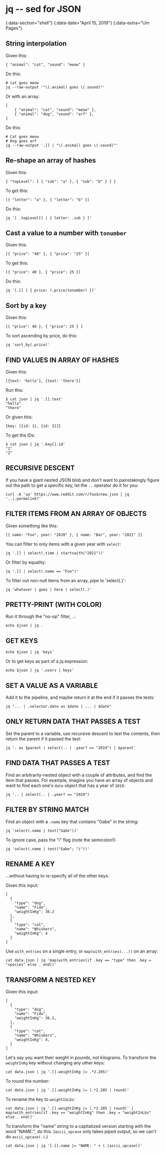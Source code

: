 # jq -- sed for JSON
{:data-section="shell"}
{:data-date="April 15, 2019"}
{:data-extra="Um Pages"}

## String interpolation

Given this:

    { "animal": "cat", "sound": "meow" }

Do this:

    # cat goes meow
    jq --raw-output '"\(.animal) goes \(.sound)"'

Or with an array:

    [
        { "animal": "cat", "sound": "meow" },
        { "animal": "dog", "sound": "arf" },
    ]

Do this:

    # Cat goes meow
    # Dog goes arf
    jq --raw-output '.[] | "\(.animal) goes \(.sound)"'

## Re-shape an array of hashes

Given this:

    { "topLevel": [ { "sub": "a" }, { "sub": "b" } ] }

To get this:

    [{ "letter": "a" }, { "letter": "b" }]

Do this:

    jq '[ .topLevel[] | { letter: .sub } ]'

## Cast a value to a number with `tonumber`

Given this:

    [{ "price": "40" }, { "price": "25" }]

To get this:

    [{ "price": 40 }, { "price": 25 }]

Do this:

    jq '[.[] | { price: (.price|tonumber) }]'

## Sort by a key

Given this:

    [{ "price": 40 }, { "price": 25 } ]

To sort ascending by price, do this:

    jq 'sort_by(.price)'

## FIND VALUES IN ARRAY OF HASHES

Given this:

    [{text: 'hello'}, {text: 'there'}]

Run this:

    $ cat json | jq '.[].text'
    "hello"
    "there"

Or given this:

    {key: [{id: 1}, {id: 2}]}

To get the IDs:

    $ cat json | jq '.key[].id'
    "1"
    "2"

## RECURSIVE DESCENT

If you have a giant nested JSON blob and don't want to painstakingly figure out
the path to get a specific key, let the `..` operator do it for you:

    curl -A 'ua' https://www.reddit.com/r/food/new.json | jq '..|.permalink?'

## FILTER ITEMS FROM AN ARRAY OF OBJECTS

Given something like this:

    [{ name: "Foo", year: "2020" }, { name: "Bar", year: "2021" }]

You can filter to only items with a given year with `select`:

    jq '.[] | select(.time | startswith("2021"))'

Or filter by equality:

    jq '.[] | select(.name == "Foo")'

To filter out non-null items from an array, pipe to 'select(.)':

    jq 'whatever | goes | here | select(.)'

## PRETTY-PRINT (WITH COLOR)

Run it through the "no-op" filter, `.`:

    echo $json | jq .

## GET KEYS

    echo $json | jq 'keys'

Or to get keys as part of a jq expression:

    echo $json | jq '.users | keys'

## SET A VALUE AS A VARIABLE

Add it to the pipeline, and maybe return it at the end if it passes the tests:

    jq "... | .selector.date as $date | ... | $date"

## ONLY RETURN DATA THAT PASSES A TEST

Set the parent to a variable, use recursive descent to test the contents, then
return the parent if it passed the test:

    jq '. as $parent | select(.. | .year? == "2019") | $parent'

## FIND DATA THAT PASSES A TEST

Find an arbitrarily-nested object with a couple of attributes, and find the item
that passes. For example, imagine you have an array of objects and want to find
each one's `date` object that has a year of `2019`:

    jq '.. | select(.. | .year? == "2019")

## FILTER BY STRING MATCH

Find an object with a `.name` key that contains "Gabe" in the string:

    jq 'select(.name | test("Gabe"))'

To ignore case, pass the "i" flag (note the semicolon!):

    jq 'select(.name | test("Gabe"; "i"))'

## RENAME A KEY

...without having to re-specify all of the other keys.

Given this input:

    [
      {
        "type": "dog",
        "name": "Fido",
        "weightInKg": 36.2
      },
      {
        "type": "cat",
        "name": "Whiskers",
        "weightInKg": 4
      }
    ]

Use `with_entries` on a single entry, or `map(with_entries(...))` on an array:

    cat data.json | jq 'map(with_entries(if .key == "type" then .key = "species" else . end))'

## TRANSFORM A NESTED KEY

Given this input:

    [
      {
        "type": "dog",
        "name": "Fido",
        "weightInKg": 36.2,
      },
      {
        "type": "cat",
        "name": "Whiskers",
        "weightInKg": 4,
      }
    ]

Let's say you want their weight in pounds, not kilograms. To transform the
`weightInKg` key without changing any other keys:

    cat data.json | jq '.[].weightInKg |= .*2.205)'

To round the number:

    cat data.json | jq '.[].weightInKg |= (.*2.205 | round)'

To rename the key to `weightInLbs`:

    cat data.json | jq '.[].weightInKg |= (.*2.205 | round)' | map(with_entries(if .key == "weightInKg" then .key = "weightInLbs" else . end))'

To transform the "name" string to a capitalized version starting with the word
"NAME:", do this. (`ascii_upcase` only takes piped output, so we can't do
`ascii_upcase(.)`.)

    cat data.json | jq '[.[].name |= "NAME: " + (.|ascii_upcase)]'
